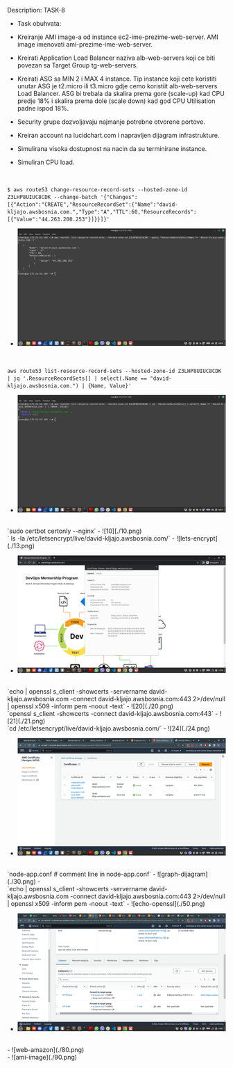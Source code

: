 Description: TASK-8

- Task obuhvata:

-  Kreiranje AMI image-a od instance ec2-ime-prezime-web-server. AMI image imenovati ami-prezime-ime-web-server.
 - Kreirati Application Load Balancer naziva alb-web-servers koji ce biti povezan sa Target Group tg-web-servers.
-  Kreirati ASG sa MIN 2 i MAX 4 instance. Tip instance koji cete koristiti unutar ASG je t2.micro ili t3.micro gdje cemo koristiit alb-web-servers Load Balancer. ASG bi trebala da skalira prema gore (scale-up) kad CPU predje 18% i skalira prema dole (scale down) kad god CPU Utilisation padne ispod 18%.
-  Security grupe dozvoljavaju najmanje potrebne otvorene portove.
 -  Kreiran account na lucidchart.com i napravljen dijagram infrastrukture.
-  Simulirana visoka dostupnost na nacin da su terminirane instance.
- Simuliran CPU load.

<br/>


`$ aws route53 change-resource-record-sets --hosted-zone-id Z3LHP8UIUC8CDK --change-batch '{"Changes":[{"Action":"CREATE","ResourceRecordSet":{"Name":"david-kljajo.awsbosnia.com.","Type":"A","TTL":60,"ResourceRecords":[{"Value":"44.263.200.253"}]}}]}'`
- ![create-dns](./1.png)

<br/>

`aws route53 list-resource-record-sets --hosted-zone-id Z3LHP8UIUC8CDK | jq '.ResourceRecordSets[] | select(.Name == "david-kljajo.awsbosnia.com.") | {Name, Value}'`
- ![list-record](./2.png)
<br/>
`sudo certbot certonly --nginx`
- ![10][./10.png)
<br/>
` ls -la /etc/letsencrypt/live/david-kljajo.awsbosnia.com/`
- ![lets-encrypt](./13.png)

<br/>

- ![web1](./17.png)
<br/>
`echo | openssl s_client -showcerts -servername david-kljajo.awsbosnia.com -connect david-kljajo.awsbosnia.com:443 2>/dev/null | openssl x509 -inform pem -noout -text`
- ![20](./20.png)
<br/>
`openssl s_client -showcerts -connect david-kljajo.awsbosnia.com:443`
- ![21](./21.png)
<br/>
`cd /etc/letsencrypt/live/david-kljajo.awsbosnia.com/`
- ![24](./24.png)
<br/>

- ![node-app](./25.png)
<br/>
`node-app.conf # comment line in node-app.conf`
- ![graph-dijagram](./30.png)
-<br/>
`echo | openssl s_client -showcerts -servername david-kljajo.awsbosnia.com -connect david-kljajo.awsbosnia.com:443 2>/dev/null | openssl x509 -inform pem -noout -text`
- ![echo-openssl](./50.png)
<br/>

- ![listeners](./70.png)
<br/>
 - ![web-amazon](./80.png)
<br/>
 - ![ami-image](./90.png)




